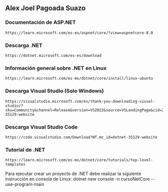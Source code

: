 ## Alex Joel Pagoada Suazo

### Documentación de ASP.NET
    https://learn.microsoft.com/es-es/aspnet/core/?view=aspnetcore-8.0

### Descarga .NET
    https://dotnet.microsoft.com/es-es/download

### Información general sobre .NET en Linux
    https://learn.microsoft.com/es-mx/dotnet/core/install/linux-ubuntu

### Descarga Visual Studio (Solo Windows)
    https://visualstudio.microsoft.com/es/thank-you-downloading-visual-studio/?sku=Community&channel=Release&version=VS2022&source=VSLandingPage&cid=2030&passive=false&WT.mc_id=dotnet-35129-website

### Descarga Visual Studio Code
    https://code.visualstudio.com/Download?WT.mc_id=dotnet-35129-website

### Tutorial de .NET
    https://learn.microsoft.com/es-mx/dotnet/core/tutorials/top-level-templates

Para ejecutar crear un proyecto de .NET debe realizar la siguiente instrucción en consola de Linux:
    dotnet new console -n cursoNetCore --use-program-main